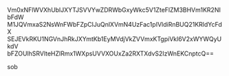 Vm0xNFlWVXhUblJXYTJSVVYwZDRWbGxyWkc5V1ZteFlZM3BHVm1KR2NIbFdW
M1JQVmxaS2NsWnFWbFZpClJuQnlXVmN4UzFac1pIVldiRnBUQ21KRldYcFdX
SEJEVkRKU1NGVnJhRkJXYmtKb1EyMVdjVkZVVmxKTgpiVkl6V2xWYWQyUkdV
bFZOUlhSRVlteHZlRmx1WXpsUVVXOUxZa2RXTXdvS2IzWnEKCnptcQ==

sob
